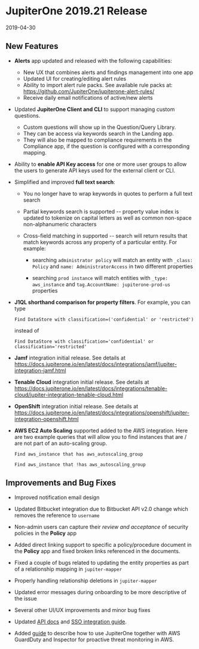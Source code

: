 # JupiterOne 2019.21 Release

2019-04-30

## New Features

- **Alerts** app updated and released with the following capabilities:

  - New UX that combines alerts and findings management into one app
  - Updated UI for creating/editing alert rules
  - Ability to import alert rule packs. See available rule packs at:
    <https://github.com/JupiterOne/jupiterone-alert-rules/>
  - Receive daily email notifications of active/new alerts

- Updated **JupiterOne Client and CLI** to support managing custom questions.
  
  - Custom questions will show up in the Question/Query Library.
  - They can be access via keywords search in the Landing app.
  - They will also be mapped to compliance requirements in the Compliance app,
    if the question is configured with a corresponding mapping.

- Ability to **enable API Key access** for one or more user groups to allow the
  users to generate API keys used for the external client or CLI.

- Simplified and improved **full text search**:

  - You no longer have to wrap keywords in quotes to perform a full text search

  - Partial keywords search is supported -- property value index is updated to
    tokenize on capital letters as well as common non-space non-alphanumeric
    characters

  - Cross-field matching in supported -- search will return results that match
    keywords across any property of a particular entity. For example:

    - searching `administrator policy` will match an entity with
      `_class: Policy` and `name: AdministratorAccess` in two different
      properties

    - searching `prod instance` will match entities with `_type: aws_instance`
      and `tag.AccountName: jupiterone-prod-us` properties

- **J1QL shorthand comparison for property filters**. For example, you can type

    ```j1ql
    Find DataStore with classification=('confidential' or 'restricted')
    ```

    instead of

    ```j1ql
    Find DataStore with classification='confidential' or classification='restricted'
    ```

- **Jamf** integration initial release. See details at
  <https://docs.jupiterone.io/en/latest/docs/integrations/jamf/jupiter-integration-jamf.html>

- **Tenable Cloud** integration initial release. See details at
  <https://docs.jupiterone.io/en/latest/docs/integrations/tenable-cloud/jupiter-integration-tenable-cloud.html>

- **OpenShift** integration initial release. See details at
  <https://docs.jupiterone.io/en/latest/docs/integrations/openshift/jupiter-integration-openshift.html>

- **AWS EC2 Auto Scaling** supported added to the AWS integration. Here are two
  example queries that will allow you to find instances that are / are not part
  of an auto-scaling group.

    ```j1ql
    Find aws_instance that has aws_autoscaling_group

    Find aws_instance that !has aws_autoscaling_group
    ```

## Improvements and Bug Fixes

- Improved notification email design

- Updated Bitbucket integration due to Bitbucket API v2.0 change which removes the
  reference to `username`

- Non-admin users can capture their _review and acceptance_ of security policies
  in the **Policy** app

- Added direct linking support to specific a policy/procedure document in the
  **Policy** app and fixed broken links referenced in the documents.

- Fixed a couple of bugs related to updating the entity properties as part of a
  relationship mapping in `jupiter-mapper`

- Properly handling relationship deletions in `jupiter-mapper`

- Updated error messages during onboarding to be more descriptive of the issue

- Several other UI/UX improvements and minor bug fixes

- Updated [API docs][1] and [SSO integration guide][2].

- Added [guide][3] to describe how to use JupiterOne together with AWS GuardDuty
  and Inspector for proactive threat monitoring in AWS.

[1]: ../docs/jupiterone-api.md
[2]: ../guides/configure-sso-integration.md
[3]: ../guides/j1-aws-threat-monitoring.md
